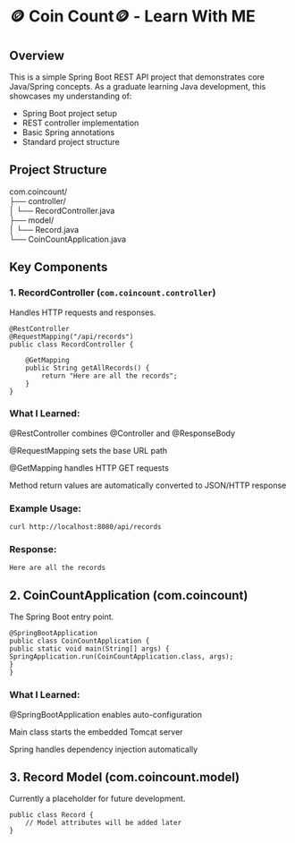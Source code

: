 # 🪙 Coin Count🪙 - Learn With ME

## Overview

This is a simple Spring Boot REST API project that demonstrates core Java/Spring concepts. As a graduate learning Java development, this showcases my understanding of:

- Spring Boot project setup
- REST controller implementation
- Basic Spring annotations
- Standard project structure

## Project Structure

com.coincount/  
├── controller/  
│ └── RecordController.java  
├── model/  
│ └── Record.java  
└── CoinCountApplication.java

## Key Components

### 1. RecordController (`com.coincount.controller`)

Handles HTTP requests and responses.

```
@RestController
@RequestMapping("/api/records")
public class RecordController {

    @GetMapping
    public String getAllRecords() {
        return "Here are all the records";
    }
}
```

### What I Learned:

@RestController combines @Controller and @ResponseBody

@RequestMapping sets the base URL path

@GetMapping handles HTTP GET requests

Method return values are automatically converted to JSON/HTTP response

### Example Usage:

```
curl http://localhost:8080/api/records
```

### Response:

```
Here are all the records
```

## 2. CoinCountApplication (com.coincount)

The Spring Boot entry point.

```
@SpringBootApplication
public class CoinCountApplication {
public static void main(String[] args) {
SpringApplication.run(CoinCountApplication.class, args);
}
}
```

### What I Learned:

@SpringBootApplication enables auto-configuration

Main class starts the embedded Tomcat server

Spring handles dependency injection automatically

## 3. Record Model (com.coincount.model)

Currently a placeholder for future development.

```
public class Record {
    // Model attributes will be added later
}

```

